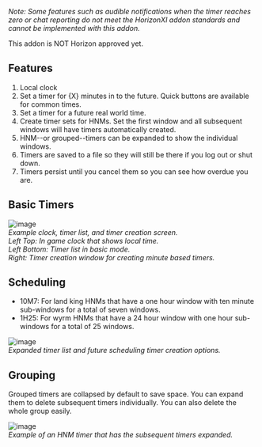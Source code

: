 _Note: Some features such as audible notifications when the timer reaches zero or chat reporting do not meet the HorizonXI addon standards and cannot be implemented with this addon._

This addon is NOT Horizon approved yet.

## Features
1. Local clock
2. Set a timer for {X} minutes in to the future. Quick buttons are available for common times.
3. Set a timer for a future real world time.
4. Create timer sets for HNMs. Set the first window and all subsequent windows will have timers automatically created.
5. HNM--or grouped--timers can be expanded to show the individual windows.
7. Timers are saved to a file so they will still be there if you log out or shut down.
8. Timers persist until you cancel them so you can see how overdue you are.

## Basic Timers
![image](https://github.com/RaraProjects/rsvp/assets/72292212/3613c86a-19bf-457c-92ea-0ba939b09e9c)<br>
_Example clock, timer list, and timer creation screen._<br>
_Left Top: In game clock that shows local time._<br>
_Left Bottom: Timer list in basic mode._<br>
_Right: Timer creation window for creating minute based timers._<br>

## Scheduling
* 10M7: For land king HNMs that have a one hour window with ten minute sub-windows for a total of seven windows.
* 1H25: For wyrm HNMs that have a 24 hour window with one hour sub-windows for a total of 25 windows.

![image](https://github.com/RaraProjects/rsvp/assets/72292212/7ceae5ee-60c1-420b-ac41-a33bd5a22d45)<br>
_Expanded timer list and future scheduling timer creation options._

## Grouping
Grouped timers are collapsed by default to save space. You can expand them to delete subsequent timers individually. You can also delete the whole group easily.

![image](https://github.com/RaraProjects/rsvp/assets/72292212/5e0ba321-f6a1-453a-860b-0279fd07307c)<br>
_Example of an HNM timer that has the subsequent timers expanded._
